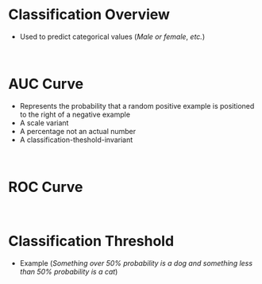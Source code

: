 # Classification Overview

* Used to predict categorical values (*Male or female*, *etc.*)

<br>

# AUC Curve

* Represents the probability that a random positive example is positioned to the right of a negative example
* A scale variant
* A percentage not an actual number
* A classification-theshold-invariant

<br>

# ROC Curve

<br>

# Classification Threshold

* Example (*Something over 50% probability is a dog and something less than 50% probability is a cat*)